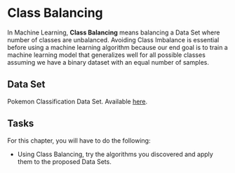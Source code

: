 # Class Balancing

In Machine Learning, **Class Balancing** means balancing a Data Set where number of classes are unbalanced. Avoiding Class Imbalance is essential before using a machine learning algorithm because our end goal is to train a machine learning model that generalizes well for all possible classes assuming we have a binary dataset with an equal number of samples.

## Data Set

Pokemon Classification Data Set. Available [here](https://bit.ly/3sJpeqn).

## Tasks

For this chapter, you will have to do the following:

- Using Class Balancing, try the algorithms you discovered and apply them to the proposed Data Sets.
